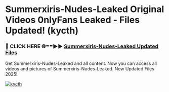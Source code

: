 # Summerxiris-Nudes-Leaked Original Videos 0nlyFans Leaked - Files Updated! (kycth)

<h3>🔴 CLICK HERE 🌐==►► <a href="https://tinyurl.com/5h6xmrr3" rel="nofollow">Summerxiris-Nudes-Leaked Updated Files</a></h3>

Get Summerxiris-Nudes-Leaked and all content. Now you can access all videos and pictures of Summerxiris-Nudes-Leaked. New Updated Files 2025!

[![kycth](https://i.imgur.com/KVD873Z.gif)](https://tinyurl.com/5h6xmrr3)
